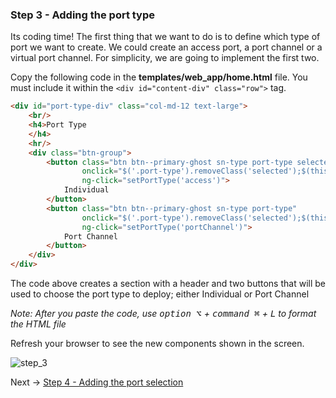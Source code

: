 ### Step 3 - Adding the port type 

Its coding time! The first thing that we want to do is to define which type of port we want to create. We could create
an access port, a port channel or a virtual port channel. For simplicity, we are going to implement the first two.

Copy the following code in the __**templates/web_app/home.html**__ file. You must include it within the 
```<div id="content-div" class="row">``` tag.

```html
<div id="port-type-div" class="col-md-12 text-large">
    <br/>
    <h4>Port Type
    </h4>
    <hr/>
    <div class="btn-group">
        <button class="btn btn--primary-ghost sn-type port-type selected"
                onclick="$('.port-type').removeClass('selected');$(this).addClass('selected')"
                ng-click="setPortType('access')">
            Individual
        </button>
        <button class="btn btn--primary-ghost sn-type port-type"
                onclick="$('.port-type').removeClass('selected');$(this).addClass('selected')"
                ng-click="setPortType('portChannel')">
            Port Channel
        </button>
    </div>
</div>

```

The code above creates a section with a header and two buttons that will be used to choose the port type to deploy;
either Individual or Port Channel

_Note: After you paste the code, use <kbd>option ⌥</kbd> + <kbd>command ⌘</kbd> + <kbd>L</kbd> to format the HTML file_

Refresh your browser to see the new components shown in the screen.

![step_3](lab/images/step_3.png)

Next -> [Step 4 - Adding the port selection]

[Step 4 - Adding the port selection]: step4.md
